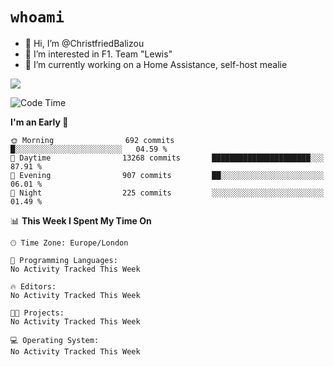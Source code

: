 # `whoami`

- 👋 Hi, I’m @ChristfriedBalizou
- 👀 I’m interested in F1. Team "Lewis"
- 🌱 I’m currently working on a Home Assistance, self-host mealie
<!--
- 💞️ I’m looking to collaborate on
- 📫 How to reach me /dev/stdin
-->


![](https://github-readme-stats.vercel.app/api?username=Christfriedbalizou&show_icons=true&hide_title=true&theme=solarized-dark&count_private=true&hide=stars)
<!-- 
  ![](https://github-readme-stats.vercel.app/api/top-langs/?username=Christfriedbalizou&show_icons=true&hide_title=true&theme=solarized-dark&layout=compact&show_icons=true&count_private=false)
-->


<!--START_SECTION:waka-->
![Code Time](http://img.shields.io/badge/Code%20Time-4%20hrs%2033%20mins-blue)

**I'm an Early 🐤** 

```text
🌞 Morning                692 commits         █░░░░░░░░░░░░░░░░░░░░░░░░   04.59 % 
🌆 Daytime                13268 commits       ██████████████████████░░░   87.91 % 
🌃 Evening                907 commits         ██░░░░░░░░░░░░░░░░░░░░░░░   06.01 % 
🌙 Night                  225 commits         ░░░░░░░░░░░░░░░░░░░░░░░░░   01.49 % 
```


📊 **This Week I Spent My Time On** 

```text
🕑︎ Time Zone: Europe/London

💬 Programming Languages: 
No Activity Tracked This Week

🔥 Editors: 
No Activity Tracked This Week

🐱‍💻 Projects: 
No Activity Tracked This Week

💻 Operating System: 
No Activity Tracked This Week
```


<!--END_SECTION:waka-->


<!---
ChristfriedBalizou/ChristfriedBalizou is a ✨ special ✨ repository because its `README.md` (this file) appears on your GitHub profile.
You can click the Preview link to take a look at your changes.
--->
